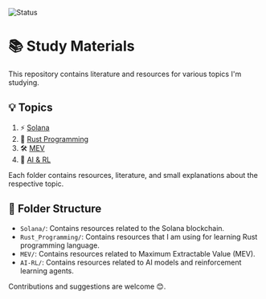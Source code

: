 ![Status](https://img.shields.io/badge/Status-Work_in_Progress-yellow)
# 📚 Study Materials

This repository contains literature and resources for various topics I'm studying.

## 💡 Topics

1. ⚡ [Solana](./Solana)
2. 🦀 [Rust Programming](./Rust_Programming)
3. 🛠️ [MEV](./MEV)
4. 🤖 [AI & RL](./AI-RL)

Each folder contains resources, literature, and small explanations about the respective topic.

## 📂 Folder Structure

- `Solana/`: Contains resources related to the Solana blockchain.
- `Rust_Programming/`: Contains resources that I am using for learning Rust programming language.
- `MEV/`: Contains resources related to Maximum Extractable Value (MEV).
- `AI-RL/`: Contains resources related to AI models and reinforcement learning agents.

Contributions and suggestions are welcome 😊.
